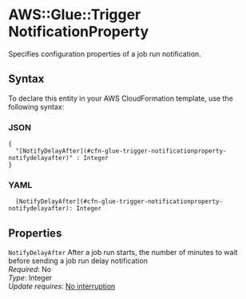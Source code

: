 # AWS::Glue::Trigger NotificationProperty<a name="aws-properties-glue-trigger-notificationproperty"></a>

Specifies configuration properties of a job run notification\.

## Syntax<a name="aws-properties-glue-trigger-notificationproperty-syntax"></a>

To declare this entity in your AWS CloudFormation template, use the following syntax:

### JSON<a name="aws-properties-glue-trigger-notificationproperty-syntax.json"></a>

```
{
  "[NotifyDelayAfter](#cfn-glue-trigger-notificationproperty-notifydelayafter)" : Integer
}
```

### YAML<a name="aws-properties-glue-trigger-notificationproperty-syntax.yaml"></a>

```
  [NotifyDelayAfter](#cfn-glue-trigger-notificationproperty-notifydelayafter): Integer
```

## Properties<a name="aws-properties-glue-trigger-notificationproperty-properties"></a>

`NotifyDelayAfter`  <a name="cfn-glue-trigger-notificationproperty-notifydelayafter"></a>
After a job run starts, the number of minutes to wait before sending a job run delay notification  
*Required*: No  
*Type*: Integer  
*Update requires*: [No interruption](https://docs.aws.amazon.com/AWSCloudFormation/latest/UserGuide/using-cfn-updating-stacks-update-behaviors.html#update-no-interrupt)